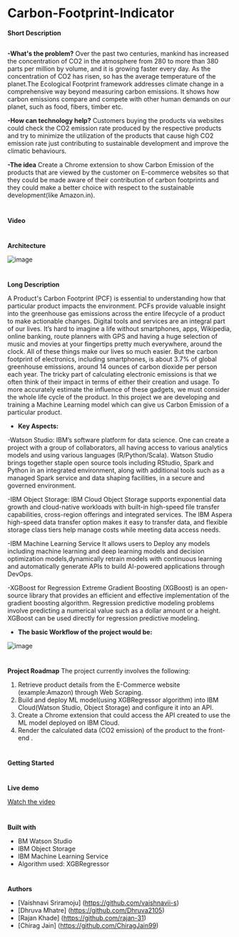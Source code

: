 # Carbon-Footprint-Indicator

**Short Description**
##
**-What's the problem?**
Over the past two centuries, mankind has increased the concentration of CO2 in the atmosphere from 280 to more than 380 parts per million by volume, and it is growing faster every day. As the concentration of CO2 has risen, so has the average temperature of the planet.The Ecological Footprint framework addresses climate change in a comprehensive way beyond measuring carbon emissions. It shows how carbon emissions compare and compete with other human demands on our planet, such as food, fibers, timber etc.

**-How can technology help?**
Customers buying the products via websites could check the CO2 emission rate produced by the respective products and try to minimize the utilization of the products that cause high CO2 emission rate just contributing to sustainable development and improve the climatic behaviours.

**-The idea**
Create a Chrome extension to show Carbon Emission of the products that are viewed by the customer on E-commerce websites so that they could be made aware of their contribution of carbon footprints and they could make a better choice with respect to the sustainable development(like Amazon.in).
#
**Video**
#
**Architecture**

![image](https://user-images.githubusercontent.com/78497037/122595098-8d9c7180-d085-11eb-865c-dfd957f4b951.png)



#
**Long Description**
 
  A Product's Carbon Footprint (PCF) is essential to understanding how that particular product impacts the environment. PCFs provide valuable insight into the greenhouse gas emissions across the entire lifecycle of a product to make actionable changes.
  Digital tools and services are an integral part of our lives. It’s hard to imagine a life without smartphones, apps, Wikipedia, online banking, route planners with GPS and having a huge selection of music and movies at your fingertips pretty much everywhere, around the clock. All of these things make our lives so much easier. 
  But the carbon footprint of electronics, including smartphones, is about 3.7% of global greenhouse emissions, around 14 ounces of carbon dioxide per person each year. The tricky part of calculating electronic emissions is that we often think of their impact in terms of either their creation and usage. To more accurately estimate the influence of these gadgets, we must consider the whole life cycle of the product.
   In this project we are developing and training a Machine Learning model which can give us Carbon Emission of a particular product.

 + **Key Aspects:**

-Watson Studio:
IBM’s software platform for data science. One can create a project with a group of collaborators, all having access to various analytics models and using various languages (R/Python/Scala). Watson Studio brings together staple open source tools including RStudio, Spark and Python in an integrated environment, along with additional tools such as a managed Spark service and data shaping facilities, in a secure and governed environment.

-IBM Object Storage:
IBM Cloud Object Storage supports exponential data growth and cloud-native workloads with built-in high-speed file transfer capabilities, cross-region offerings and integrated services. The IBM Aspera high-speed data transfer option makes it easy to transfer data, and flexible storage class tiers help manage costs while meeting data access needs.

-IBM Machine Learning Service
It allows users to Deploy any models including machine learning and deep learning models and decision optimization models,dynamically retrain models with continuous learning
and automatically generate APIs to build AI-powered applications through DevOps.

-XGBoost for Regression
Extreme Gradient Boosting (XGBoost) is an open-source library that provides an efficient and effective implementation of the gradient boosting algorithm.
Regression predictive modeling problems involve predicting a numerical value such as a dollar amount or a height. XGBoost can be used directly for regression predictive modeling.

+ **The basic Workflow of the project would be:**

![image](https://user-images.githubusercontent.com/78497037/122598966-37cac800-d08b-11eb-8815-49f062132b7c.png)




#
**Project Roadmap**
The project currently involves the following:
1. Retrieve product details from the E-Commerce website (example:Amazon) through Web Scraping.
2. Build and deploy ML model(using XGBRegressor algorithm) into IBM Cloud(Watson Studio, Object Storage)  and configure it into an API.
3. Create a Chrome extension that could access the API created to use the ML model deployed on IBM Cloud.
4. Render the calculated data (CO2 emission) of the product to the front-end .

#
**Getting Started**
#
**Live demo**

[Watch the video](https://youtu.be/ULOqKk8OxOo)

#
**Built with**

- BM Watson Studio
- IBM Object Storage
- IBM Machine Learning Service
- Algorithm used: XGBRegressor

<!-- 
#
**Contributing**
#
**Versioning** -->
#
**Authors**
+ [Vaishnavi Sriramoju]
(https://github.com/vaishnavii-s)
+ [Dhruva Mhatre]
(https://github.com/Dhruva2105)
+ [Rajan Khade]
(https://github.com/rajan-31)
+ [Chirag Jain]
(https://github.com/ChiragJain99)
<!-- #
**Licensing**
#
**Acknowledgements** -->



